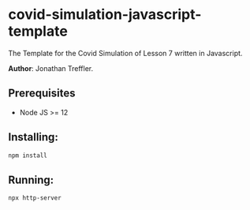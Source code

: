 # covid-simulation-javascript-template
The Template for the Covid Simulation of Lesson 7 written in Javascript.

**Author**: Jonathan Treffler.

## Prerequisites
 - Node JS >= 12

## Installing:
```bash
npm install
```

## Running:
```bash
npx http-server
```
